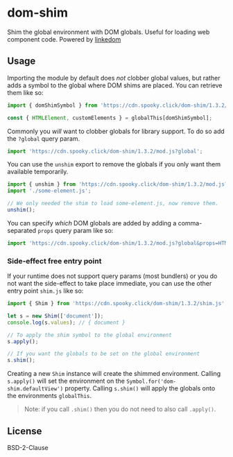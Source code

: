 # dom-shim

Shim the global environment with DOM globals. Useful for loading web component code. Powered by [linkedom](https://github.com/WebReflection/linkedom)

## Usage

Importing the module by default does *not* clobber global values, but rather adds a symbol to the global where DOM shims are placed. You can retrieve them like so:

```js
import { domShimSymbol } from 'https://cdn.spooky.click/dom-shim/1.3.2/mod.js';

const { HTMLElement, customElements } = globalThis[domShimSymbol];
```

Commonly you *will* want to clobber globals for library support. To do so add the `?global` query param.

```js
import 'https://cdn.spooky.click/dom-shim/1.3.2/mod.js?global';
```

You can use the `unshim` export to remove the globals if you only want them available temporarily.

```js
import { unshim } from 'https://cdn.spooky.click/dom-shim/1.3.2/mod.js?global';
import './some-element.js';

// We only needed the shim to load some-element.js, now remove them.
unshim();
```

You can specify *which* DOM globals are added by adding a comma-separated `props` query param like so:

```js
import 'https://cdn.spooky.click/dom-shim/1.3.2/mod.js?global&props=HTMLDivElement,HTMLParagraphElement,customElements';
```

### Side-effect free entry point

If your runtime does not support query params (most bundlers) or you do not want the side-effect to take place immediate, you can use the other entry point `shim.js` like so:

```js
import { Shim } from 'https://cdn.spooky.click/dom-shim/1.3.2/shim.js';

let s = new Shim(['document']);
console.log(s.values); // { document }

// To apply the shim symbol to the global environment
s.apply();

// If you want the globals to be set on the global environment
s.shim();
```

Creating a new `Shim` instance will create the shimmed environment. Calling `s.apply()` will set the environment on the `Symbol.for('dom-shim.defaultView')` property. Calling `s.shim()` will apply the globals onto the environments `globalThis`.

> Note: if you call `.shim()` then you do not need to also call `.apply()`.

## License

BSD-2-Clause